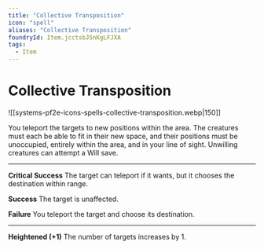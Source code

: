 ```yaml
---
title: "Collective Transposition"
icon: "spell"
aliases: "Collective Transposition"
foundryId: Item.jcctsbJ5nKgLFJXA
tags:
  - Item
---
```


# Collective Transposition
![[systems-pf2e-icons-spells-collective-transposition.webp|150]]

You teleport the targets to new positions within the area. The creatures must each be able to fit in their new space, and their positions must be unoccupied, entirely within the area, and in your line of sight. Unwilling creatures can attempt a Will save.

* * *

**Critical Success** The target can teleport if it wants, but it chooses the destination within range.

**Success** The target is unaffected.

**Failure** You teleport the target and choose its destination.

* * *

**Heightened (+1)** The number of targets increases by 1.

